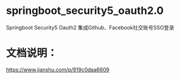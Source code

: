 # springboot_security5_oauth2.0
Springboot Security5 Oauth2 集成Github、Facebook社交账号SSO登录
# 文档说明：
https://www.jianshu.com/p/919c0daa6609
